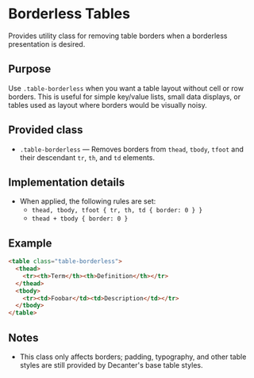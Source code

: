 # Borderless Tables

Provides utility class for removing table borders when a borderless presentation is desired.

## Purpose
Use `.table-borderless` when you want a table layout without cell or row borders. This is useful for simple key/value lists, small data displays, or tables used as layout where borders would be visually noisy.

## Provided class
- `.table-borderless` — Removes borders from `thead`, `tbody`, `tfoot` and their descendant `tr`, `th`, and `td` elements.

## Implementation details
- When applied, the following rules are set:
  - `thead, tbody, tfoot { tr, th, td { border: 0 } }`
  - `thead + tbody { border: 0 }`

## Example
```html
<table class="table-borderless">
  <thead>
    <tr><th>Term</th><th>Definition</th></tr>
  </thead>
  <tbody>
    <tr><td>Foobar</td><td>Description</td></tr>
  </tbody>
</table>
```

## Notes
- This class only affects borders; padding, typography, and other table styles are still provided by Decanter's base table styles.
